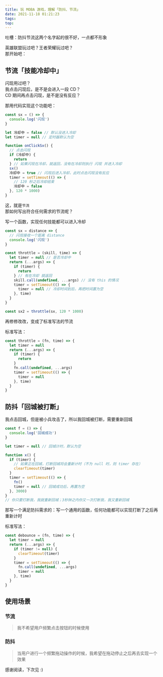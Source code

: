 ```yaml
---
title: 玩 MOBA 游戏，理解「防抖、节流」
date: 2021-11-18 01:21:23
tags:
top:
---
```


吐槽：防抖节流这两个名字起的很不好，一点都不形象

英雄联盟玩过吧？王者荣耀玩过吧？\
那开始吧：

## 节流「技能冷却中」

闪现用过吧？\
我点击闪现后，是不是会进入一段 CD？\
CD 期间再点击闪现，是不是没有反应？

那用代码实现这个功能吧：

```js
const sx = () => {
  console.log('闪现')
}

let 冷却中 = false // 默认没进入冷却
let timer = null // 定时器默认为空

function onClickSx() {
  // 点击闪现
  if (冷却中) {
    return
  } // 如果闪现在冷却，就返回，没有在冷却则执行 闪现 并进入冷却
  sx()
  冷却中 = true // 闪现后进入冷却，此时点击闪现没有反应
  timer = setTimeout(() => {
    // 120 秒之后冷却结束
    冷却中 = false
  }, 120 * 1000)
}
```

这，就是`节流`\
那如何写出符合任何需求的节流呢？

写一个函数，实现任何技能都可以进入冷却

```js
const sx = distance => {
  // 闪现接收一个距离 distance
  console.log('闪现')
}

const throttle = (skill, time) => {
  let timer = null // 是否冷却中
  return (...args) => {
    if (timer) {
      return
    } // 有在冷却 就返回
    skill.call(undefined, ...args) // 没有 this 的情况
    timer = setTimeout(() => {
      timer = null // 冷却时间到后，再把时间置为空
    }, time)
  }
}

const sx2 = throttle(sx, 120 * 1000)
```

再修修改改，变成了标准写法的节流

标准写法：

```js
const throttle = (fn, time) => {
  let timer = null
  return (...args) => {
    if (timer) {
      return
    }
    fn.call(undefined, ...args)
    timer = setTimeout(() => {
      timer = null
    }, time)
  }
}
```

## 防抖「回城被打断」

我点击回城，但是被小兵攻击了，所以我回城被打断，需要重新回城

```js
const f = () => {
  console.log('回城成功')
}

let timer = null // 回城计时，默认为空

function x() {
  if (timer) {
    // 如果正在回城，打断回城将会重新计时（不为 null 时，则 timer 存在）
    clearTimeout(timer)
  }
  timer = setTimeout(() => {
    fn()
    timer = null // 回城成功后，再置为空
  }, 3000)
}
// 你只要打断我，我就重新回城；3秒钟之内你又一次打断我，我又重新回城
```

那写一个满足防抖需求的：写一个通用的函数，任何功能都可以实现打断了之后再重新计时

标准写法：

```js
const debounce = (fn, time) => {
  let timer = null
  return (...args) => {
    if (timer != null) {
      clearTimeout(timer)
    }
    timer = setTimeout(() => {
      fn.call(undefined, ...args)
      timer = null
    }, time)
  }
}
```

## 使用场景

### 节流

> 我不希望用户频繁点击按钮的时候使用

### 防抖

> 当用户进行一个频繁拖动操作的时候，我希望在拖动停止之后再去实现一个效果

感谢阅读，下次见 :)
